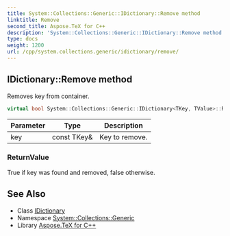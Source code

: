 ```yaml
---
title: System::Collections::Generic::IDictionary::Remove method
linktitle: Remove
second_title: Aspose.TeX for C++
description: 'System::Collections::Generic::IDictionary::Remove method. Removes key from container in C++.'
type: docs
weight: 1200
url: /cpp/system.collections.generic/idictionary/remove/
---
```

## IDictionary::Remove method


Removes key from container.

```cpp
virtual bool System::Collections::Generic::IDictionary<TKey, TValue>::Remove(const TKey &key)=0
```


| Parameter | Type | Description |
| --- | --- | --- |
| key | const TKey\& | Key to remove. |

### ReturnValue

True if key was found and removed, false otherwise.

## See Also

* Class [IDictionary](../)
* Namespace [System::Collections::Generic](../../)
* Library [Aspose.TeX for C++](../../../)
